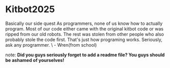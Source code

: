 # Kitbot2025
Basically our side quest
As programmers, none of us know how to actually program.
Most of our code either came with the original kitbot code or was ripped from our old robots.
The rest was stolen from other people who also probably stole the code first.
That's just how programing works.
Seriously, ask any programmer.
\  - Wren(from school)

note: **Did you guys seriously forget to add a readme file? You guys should be ashamed of yourselves!**
